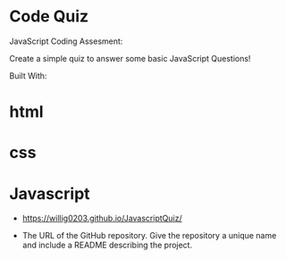 # Code Quiz

JavaScript Coding Assesment: 

Create a simple quiz to answer some basic JavaScript Questions!

Built With:
# html
# css
# Javascript



* https://willig0203.github.io/JavascriptQuiz/

* The URL of the GitHub repository. Give the repository a unique name and include a README describing the project.


